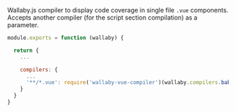 Wallaby.js compiler to display code coverage in single file `.vue` components. Accepts another compiler (for the script section compilation) as a parameter.

```javascript
module.exports = function (wallaby) {

  return {
    ...

    compilers: {
      ...
      '**/*.vue': require('wallaby-vue-compiler')(wallaby.compilers.babel({}))
    }
  }
}

```